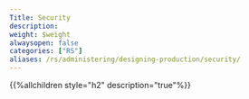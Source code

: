 ```yaml
---
Title: Security
description:
weight: $weight
alwaysopen: false
categories: ["RS"]
aliases: /rs/administering/designing-production/security/
---
```

{{%allchildren style="h2" description="true"%}}